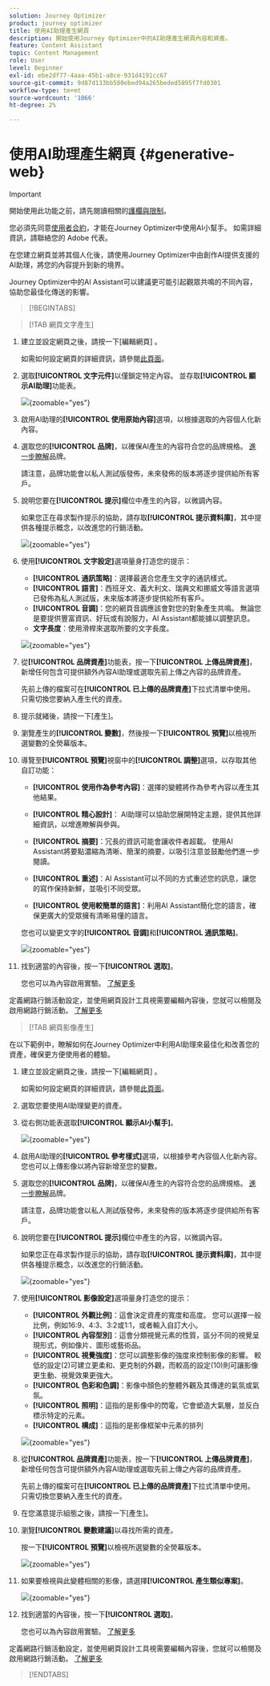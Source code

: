 ```yaml
---
solution: Journey Optimizer
product: journey optimizer
title: 使用AI助理產生網頁
description: 開始使用Journey Optimizer中的AI助理產生網頁內容和資產。
feature: Content Assistant
topic: Content Management
role: User
level: Beginner
exl-id: ebe2df77-4aaa-45b1-a8ce-931d4191cc67
source-git-commit: 9d87d133bb580ebed94a265beded5895f7fd0301
workflow-type: tm+mt
source-wordcount: '1066'
ht-degree: 2%

---
```


# 使用AI助理產生網頁 {#generative-web}

>[!IMPORTANT]
>
>開始使用此功能之前，請先閱讀相關的[護欄與限制](gs-generative.md#generative-guardrails)。
></br>
>
>您必須先同意[使用者合約](https://www.adobe.com/legal/licenses-terms/adobe-dx-gen-ai-user-guidelines.html)，才能在Journey Optimizer中使用AI小幫手。 如需詳細資訊，請聯絡您的 Adobe 代表。

在您建立網頁並將其個人化後，請使用Journey Optimizer中由創作AI提供支援的AI助理，將您的內容提升到新的境界。

Journey Optimizer中的AI Assistant可以建議更可能引起觀眾共鳴的不同內容，協助您最佳化傳送的影響。

>[!BEGINTABS]

>[!TAB 網頁文字產生]

1. 建立並設定網頁之後，請按一下[編輯網頁] **&#x200B;**。

   如需如何設定網頁的詳細資訊，請參閱[此頁面](../web/create-web.md)。

1. 選取&#x200B;**[!UICONTROL 文字元件]**&#x200B;以僅鎖定特定內容。 並存取&#x200B;**[!UICONTROL 顯示AI助理]**&#x200B;功能表。

   ![](assets/web-gen-full-1.png){zoomable="yes"}

1. 啟用AI助理的&#x200B;**[!UICONTROL 使用原始內容]**&#x200B;選項，以根據選取的內容個人化新內容。

1. 選取您的&#x200B;**[!UICONTROL 品牌]**，以確保AI產生的內容符合您的品牌規格。 [進一步瞭解](brands.md)品牌。

   請注意，品牌功能會以私人測試版發佈，未來發佈的版本將逐步提供給所有客戶。

1. 說明您要在&#x200B;**[!UICONTROL 提示]**&#x200B;欄位中產生的內容，以微調內容。

   如果您正在尋求製作提示的協助，請存取&#x200B;**[!UICONTROL 提示資料庫]**，其中提供各種提示概念，以改進您的行銷活動。

   ![](assets/web-gen-full-2.png){zoomable="yes"}

1. 使用&#x200B;**[!UICONTROL 文字設定]**&#x200B;選項量身打造您的提示：

   * **[!UICONTROL 通訊策略]**：選擇最適合您產生文字的通訊樣式。
   * **[!UICONTROL 語言]**：西班牙文、義大利文、瑞典文和挪威文等語言選項已發佈為私人測試版，未來版本將逐步提供給所有客戶。
   * **[!UICONTROL 音調]**：您的網頁音調應該會對您的對象產生共鳴。 無論您是要提供豐富資訊、好玩或有說服力，AI Assistant都能據以調整訊息。
   * **文字長度**：使用滑桿來選取所要的文字長度。

   ![](assets/web-gen-full-3.png){zoomable="yes"}

1. 從&#x200B;**[!UICONTROL 品牌資產]**&#x200B;功能表，按一下&#x200B;**[!UICONTROL 上傳品牌資產]**，新增任何包含可提供額外內容AI助理或選取先前上傳之內容的品牌資產。

   先前上傳的檔案可在&#x200B;**[!UICONTROL 已上傳的品牌資產]**&#x200B;下拉式清單中使用。 只需切換您要納入產生代的資產。

1. 提示就緒後，請按一下[產生]。**&#x200B;**

1. 瀏覽產生的&#x200B;**[!UICONTROL 變數]**，然後按一下&#x200B;**[!UICONTROL 預覽]**&#x200B;以檢視所選變數的全熒幕版本。

1. 導覽至&#x200B;**[!UICONTROL 預覽]**&#x200B;視窗中的&#x200B;**[!UICONTROL 調整]**&#x200B;選項，以存取其他自訂功能：

   * **[!UICONTROL 使用作為參考內容]**：選擇的變體將作為參考內容以產生其他結果。

   * **[!UICONTROL 精心設計]**： AI助理可以協助您展開特定主題，提供其他詳細資訊，以增進瞭解與參與。

   * **[!UICONTROL 摘要]**：冗長的資訊可能會讓收件者超載。 使用AI Assistant將要點濃縮為清晰、簡潔的摘要，以吸引注意並鼓勵他們進一步閱讀。

   * **[!UICONTROL 重述]**：AI Assistant可以不同的方式重述您的訊息，讓您的寫作保持新鮮，並吸引不同受眾。

   * **[!UICONTROL 使用較簡單的語言]**：利用AI Assistant簡化您的語言，確保更廣大的受眾擁有清晰易懂的語言。

   您也可以變更文字的&#x200B;**[!UICONTROL 音調]**&#x200B;和&#x200B;**[!UICONTROL 通訊策略]**。

   ![](assets/web-gen-full-4.png){zoomable="yes"}

1. 找到適當的內容後，按一下&#x200B;**[!UICONTROL 選取]**。

   您也可以為內容啟用實驗。 [了解更多](generative-experimentation.md)

定義網路行銷活動設定，並使用網頁設計工具視需要編輯內容後，您就可以檢閱及啟用網路行銷活動。 [了解更多](../web/create-web.md#activate-web-campaign)

>[!TAB 網頁影像產生]

在以下範例中，瞭解如何在Journey Optimizer中利用AI助理來最佳化和改善您的資產，確保更方便使用者的體驗。

1. 建立並設定網頁之後，請按一下[編輯網頁] **&#x200B;**。

   如需如何設定網頁的詳細資訊，請參閱[此頁面](../web/create-web.md)。

1. 選取您要使用AI助理變更的資產。

1. 從右側功能表選取&#x200B;**[!UICONTROL 顯示AI小幫手]**。

   ![](assets/web-gen-img-1.png){zoomable="yes"}

1. 啟用AI助理的&#x200B;**[!UICONTROL 參考樣式]**&#x200B;選項，以根據參考內容個人化新內容。 您也可以上傳影像以將內容新增至您的變數。

1. 選取您的&#x200B;**[!UICONTROL 品牌]**，以確保AI產生的內容符合您的品牌規格。 [進一步瞭解](brands.md)品牌。

   請注意，品牌功能會以私人測試版發佈，未來發佈的版本將逐步提供給所有客戶。

1. 說明您要在&#x200B;**[!UICONTROL 提示]**&#x200B;欄位中產生的內容，以微調內容。

   如果您正在尋求製作提示的協助，請存取&#x200B;**[!UICONTROL 提示資料庫]**，其中提供各種提示概念，以改進您的行銷活動。

   ![](assets/web-gen-img-2.png){zoomable="yes"}

1. 使用&#x200B;**[!UICONTROL 影像設定]**&#x200B;選項量身打造您的提示：

   * **[!UICONTROL 外觀比例]**：這會決定資產的寬度和高度。 您可以選擇一般比例，例如16:9、4:3、3:2或1:1，或者輸入自訂大小。
   * **[!UICONTROL 內容型別]**：這會分類視覺元素的性質，區分不同的視覺呈現形式，例如像片、圖形或藝術品。
   * **[!UICONTROL 視覺強度]**：您可以調整影像的強度來控制影像的影響。 較低的設定(2)可建立更柔和、更克制的外觀，而較高的設定(10)則可讓影像更生動、視覺效果更強大。
   * **[!UICONTROL 色彩和色調]**：影像中顏色的整體外觀及其傳達的氣氛或氣氛。
   * **[!UICONTROL 照明]**：這指的是影像中的閃電，它會塑造大氣層，並反白標示特定的元素。
   * **[!UICONTROL 構成]**：這指的是影像框架中元素的排列

   ![](assets/web-gen-img-3.png){zoomable="yes"}

1. 從&#x200B;**[!UICONTROL 品牌資產]**&#x200B;功能表，按一下&#x200B;**[!UICONTROL 上傳品牌資產]**，新增任何包含可提供額外內容AI助理或選取先前上傳之內容的品牌資產。

   先前上傳的檔案可在&#x200B;**[!UICONTROL 已上傳的品牌資產]**&#x200B;下拉式清單中使用。 只需切換您要納入產生代的資產。

1. 在您滿意提示組態之後，請按一下[產生]。**&#x200B;**

1. 瀏覽&#x200B;**[!UICONTROL 變數建議]**&#x200B;以尋找所需的資產。

   按一下&#x200B;**[!UICONTROL 預覽]**&#x200B;以檢視所選變數的全熒幕版本。

   ![](assets/web-gen-img-4.png){zoomable="yes"}

1. 如果要檢視與此變體相關的影像，請選擇&#x200B;**[!UICONTROL 產生類似專案]**。

   ![](assets/web-gen-img-5.png){zoomable="yes"}

1. 找到適當的內容後，按一下&#x200B;**[!UICONTROL 選取]**。

   您也可以為內容啟用實驗。 [了解更多](generative-experimentation.md)

定義網路行銷活動設定，並使用網頁設計工具視需要編輯內容後，您就可以檢閱及啟用網路行銷活動。 [了解更多](../web/create-web.md#activate-web-campaign)

>[!ENDTABS]
